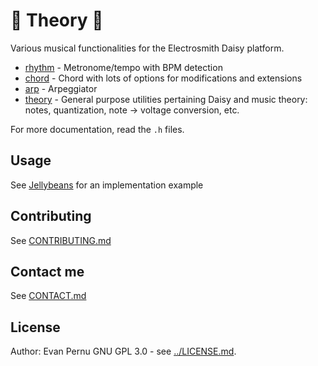# :musical_score: Theory :musical_score:
Various musical functionalities for the Electrosmith Daisy platform.
* [rhythm](rhythm.h) - Metronome/tempo with BPM detection
* [chord](chord.h) - Chord with lots of options for modifications and extensions
* [arp](arp.h) - Arpeggiator
* [theory](theory.h) - General purpose utilities pertaining Daisy and music theory: notes, quantization, note -> voltage conversion, etc.

For more documentation, read the `.h` files.

## Usage
See [Jellybeans](../../Jellybeans/) for an implementation example

## Contributing
See [CONTRIBUTING.md](../CONTRIBUTING.md)

## Contact me
See [CONTACT.md](../CONTACT_ME.md)

## License
Author: Evan Pernu
GNU GPL 3.0 - see [../LICENSE.md](../LICENSE.md).